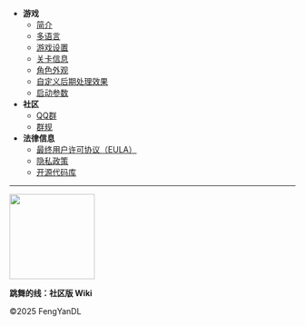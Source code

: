 - **游戏**
  - [简介](/home)
  - [多语言](dlce/localization.md)
  - [游戏设置](dlce/game-settings.md)
  - [关卡信息](dlce/level_information.md)
  - [角色外观](/dlce/character.md)
  - [自定义后期处理效果](dlce/custom_post_processing.md)
  - [启动参数](dlce/commands.md)
- **社区**
  - [QQ群](/dlce-group/about.md)
  - [群规](dlce-group/rules.md)
- **法律信息**
  - [最终用户许可协议（EULA）](dlce/eula.md)
  - [隐私政策](dlce/privacy.md)
  - [开源代码库](dlce/open-source.md)
***
<a href="https://afdian.com/a/fengyanDL"><img width="150" src="https://pic1.afdiancdn.com/static/img/welcome/button-sponsorme.png" alt=""></a>

<span><b>跳舞的线：社区版 Wiki</b></span>

<span>&copy;2025 FengYanDL</span>
